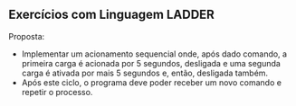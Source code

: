 ## Exercícios com Linguagem LADDER

Proposta:
- Implementar um acionamento sequencial onde, após dado comando, a primeira carga é acionada por 5
segundos, desligada e uma segunda carga é ativada por mais 5 segundos e, então, desligada também.
- Após este ciclo, o programa deve poder receber um novo comando e repetir o processo.
